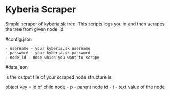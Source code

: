 # Kyberia Scraper

Simple scraper of kyberia.sk tree.
This scripts logs you in and then scrapes the tree from given node_id

#config.json

	- username - your kyberia.sk username
	- password - your kyberia.sk password
	- node_id - node which you want to scrape

#data.json 

is the output file of your scraped node
structure is:

object key = id of child node
	- p - parent node id 
	- t - text value of the node